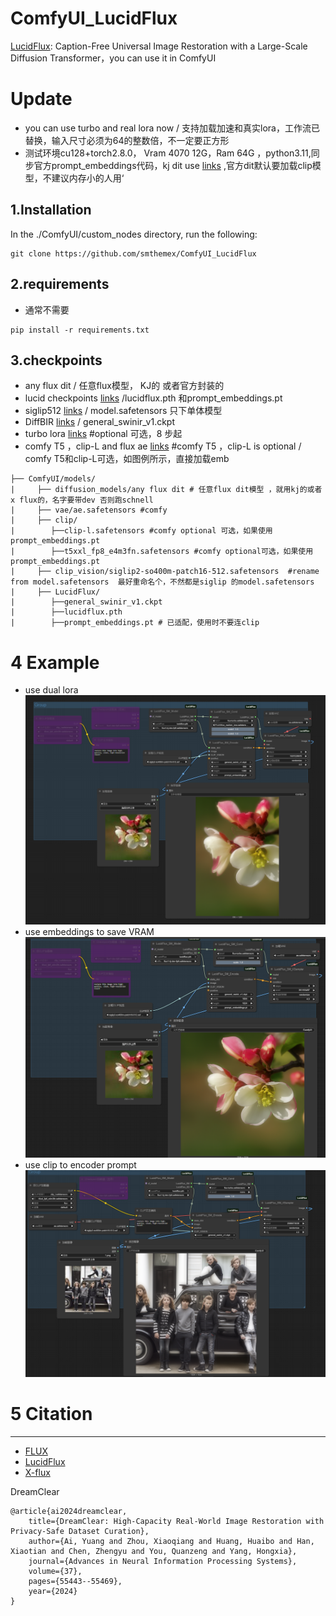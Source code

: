# ComfyUI_LucidFlux
 [LucidFlux](https://github.com/W2GenAI-Lab/LucidFlux): Caption-Free Universal Image Restoration with a Large-Scale Diffusion Transformer，you can use it in ComfyUI

# Update
* you can use turbo and real lora now / 支持加载加速和真实lora，工作流已替换，输入尺寸必须为64的整数倍，不一定要正方形
* 测试环境cu128+torch2.8.0， Vram 4070 12G，Ram 64G ，python3.11,同步官方prompt_embeddings代码，kj dit use  [links](https://huggingface.co/Kijai/flux-fp8/blob/main/flux1-dev-fp8.safetensors) ,官方dit默认要加载clip模型，不建议内存小的人用‘  

  
1.Installation  
-----
  In the ./ComfyUI/custom_nodes directory, run the following:   
```
git clone https://github.com/smthemex/ComfyUI_LucidFlux
```
2.requirements  
----
* 通常不需要
```
pip install -r requirements.txt
```

3.checkpoints 
----
* any flux dit / 任意flux模型， KJ的 或者官方封装的
* lucid checkpoints [links](https://huggingface.co/W2GenAI/LucidFlux/tree/main) /lucidflux.pth 和prompt_embeddings.pt
* siglip512 [links](https://huggingface.co/google/siglip2-so400m-patch16-512/tree/main) / model.safetensors 只下单体模型   
* DiffBIR [links](https://huggingface.co/lxq007/DiffBIR/tree/main)  /  general_swinir_v1.ckpt  
* turbo lora [links](https://huggingface.co/alimama-creative/FLUX.1-Turbo-Alpha)  #optional 可选，8 步起  
* comfy T5 ，clip-L and flux ae   [links](https://huggingface.co/Comfy-Org/models)   #comfy T5 ，clip-L is optional / comfy T5和clip-L可选，如图例所示，直接加载emb
```
├── ComfyUI/models/
|     ├── diffusion_models/any flux dit # 任意flux dit模型 ，就用kj的或者x flux的，名字要带dev 否则跑schnell
|     ├── vae/ae.safetensors #comfy 
|     ├── clip/
|        ├──clip-l.safetensors #comfy optional 可选，如果使用prompt_embeddings.pt
|        ├──t5xxl_fp8_e4m3fn.safetensors #comfy optional可选，如果使用prompt_embeddings.pt
|     ├── clip_vision/siglip2-so400m-patch16-512.safetensors  #rename from model.safetensors  最好重命名个，不然都是siglip 的model.safetensors
|     ├── LucidFlux/
|        ├──general_swinir_v1.ckpt
|        ├──lucidflux.pth
|        ├──prompt_embeddings.pt # 已适配，使用时不要连clip
```

# 4 Example

* use dual lora 
![](https://github.com/smthemex/ComfyUI_LucidFlux/blob/main/example_workflows/example1009.png)
* use embeddings to save VRAM  
![](https://github.com/smthemex/ComfyUI_LucidFlux/blob/main/example_workflows/example.png)
* use clip to encoder prompt  
![](https://github.com/smthemex/ComfyUI_LucidFlux/blob/main/example_workflows/example1007.png)

# 5 Citation
------
* [FLUX ](https://github.com/black-forest-labs/flux)
* [ LucidFlux ](https://github.com/W2GenAI-Lab/LucidFlux)
* [ X-flux](https://github.com/XLabs-AI/x-flux)

DreamClear
```
@article{ai2024dreamclear,
    title={DreamClear: High-Capacity Real-World Image Restoration with Privacy-Safe Dataset Curation},
    author={Ai, Yuang and Zhou, Xiaoqiang and Huang, Huaibo and Han, Xiaotian and Chen, Zhengyu and You, Quanzeng and Yang, Hongxia},
    journal={Advances in Neural Information Processing Systems},
    volume={37},
    pages={55443--55469},
    year={2024}
}
```
